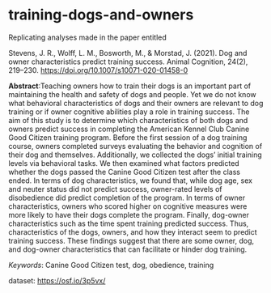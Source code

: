 # training-dogs-and-owners

Replicating analyses made in the paper entitled

Stevens, J. R., Wolff, L. M., Bosworth, M., &amp; Morstad, J. (2021). Dog and owner characteristics predict training success. Animal Cognition, 24(2), 219–230. https://doi.org/10.1007/s10071-020-01458-0 

**Abstract**:Teaching owners how to train their dogs is an important part of maintaining the health and safety of dogs and people. Yet we do not know what behavioral characteristics of dogs and their owners are relevant to dog training or if owner cognitive abilities play a role in training success. The aim of this study is to determine which characteristics of both dogs and owners predict success in completing the American Kennel Club Canine Good Citizen training program. Before the first session of a dog training course, owners completed surveys evaluating the behavior and cognition of their dog and themselves. Additionally, we collected the dogs’ initial training levels via behavioral tasks. We then examined what factors predicted whether the dogs passed the Canine Good Citizen test after the class ended. In terms of dog characteristics, we found that, while dog age, sex and neuter status did not predict success, owner-rated levels of disobedience did predict completion of the program. In terms of owner characteristics, owners who scored higher on cognitive measures were more likely to have their dogs complete the program. Finally, dog-owner characteristics such as the time spent training predicted success. Thus, characteristics of the dogs, owners, and how they interact seem to predict training success. These findings suggest that there are some owner, dog, and dog-owner characteristics that can facilitate or hinder dog training.

*Keywords*: Canine Good Citizen test, dog, obedience, training

dataset:
<https://osf.io/3p5vx/>
